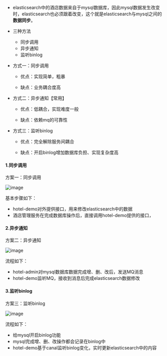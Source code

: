- elasticsearch中的酒店数据来自于mysql数据库，因此mysql数据发生改变时，elasticsearch也必须跟着改变，这个就是elasticsearch与mysql之间的**数据同步**。
- 三种方法
  - 同步调用
  - 异步通知
  - 监听binlog

- 方式一：同步调用

  - 优点：实现简单，粗暴

  - 缺点：业务耦合度高

- 方式二：异步通知【常用】

  - 优点：低耦合，实现难度一般

  - 缺点：依赖mq的可靠性

- 方式三：监听binlog

  - 优点：完全解除服务间耦合

  - 缺点：开启binlog增加数据库负担、实现复杂度高

#### 1.同步调用

方案一：同步调用

![image](https://raw.githubusercontent.com/hellolib/pictures/main/Typora/pic-01/20230827172434.png)

基本步骤如下：

- hotel-demo对外提供接口，用来修改elasticsearch中的数据
- 酒店管理服务在完成数据库操作后，直接调用hotel-demo提供的接口，

#### 2.异步通知

方案二：异步通知

![image](https://raw.githubusercontent.com/hellolib/pictures/main/Typora/pic-01/20230827172440.png)

流程如下：

- hotel-admin对mysql数据库数据完成增、删、改后，发送MQ消息
- hotel-demo监听MQ，接收到消息后完成elasticsearch数据修改

#### 3.监听binlog

方案三：监听binlog

![image](https://raw.githubusercontent.com/hellolib/pictures/main/Typora/pic-01/20230827172444.png)

流程如下：

- 给mysql开启binlog功能
- mysql完成增、删、改操作都会记录在binlog中
- hotel-demo基于canal监听binlog变化，实时更新elasticsearch中的内容